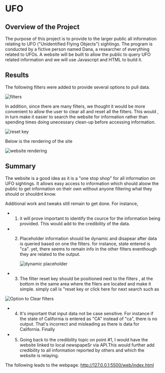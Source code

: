 # UFO

## Overview of the Project

The purpose of this project is to provide to the larger public all information relating to UFO ("Unidentified Flying Objects") sightings. The program is conducted by a fictive person named Dana, a researcher of everything related to UFOs. A website will be built to allow the public to query UFO related information and we will use Javascript and HTML to build it. 

## Results

The following filters were added to provide several options to pull data. 


![filters](https://user-images.githubusercontent.com/115424156/232593514-1b1ccc1c-db3d-4d8b-8b95-e17f334ebc1e.png)



In addition, since there are many filters, we thought it would be more convenient to allow the user to clear all and reset all the filters. This would , in turn make it easier to search the website for information rather than spending times doing unecessary clean-up before accessing information. 

![reset key](https://user-images.githubusercontent.com/115424156/232594119-ed246fa4-8133-468c-9753-3ec91e975420.png)


Below is the rendering of the site

![website rendering](https://user-images.githubusercontent.com/115424156/232594327-7e43c896-347f-4199-846d-03aa9ce40512.png)



## Summary

The website is a good idea as it is a "one stop shop" for all information on UFO sightings. It allows easy access to information which should aloow the public to get information on their own without anyone filtering what they should or shouldnt know. 

Additional work and tweaks still remain to get done.  For instance, 

 + 1. it will prove important to identify the cource for the information being provided. This would add to the credibility of the data. 
 + 2. Placeholder information should be dynamic and disapear after data is queried based on one the filters.
          for instance, state entered is "ca". yet, there seems to remain info in the other filters eventhough they are related to the output. 
          
        ![dynamic placeholder](https://user-images.githubusercontent.com/115424156/232601062-f6296a56-a0f9-412d-b1c0-368fc0b307f5.png)

 + 3. The filter reset key should be positioned next to the filters , at the bottom in the same area where the filers are located and make it simple. simply call is "reset key or click here for next search  such as 

![Option to Clear filters ](https://user-images.githubusercontent.com/115424156/232597549-0fda1778-ad14-4875-9c56-ab00db16af3e.png)


+ 4. It's important that input data not be case sensitive. For instance if the state of California is entered as "CA" instead of "ca", there is no output. That's incorrect and misleading as there is data for California. Finally 

+ 5. Going back to the credibility topic on point #1, I would have the website linked to local newspapeSr via API.This would further add credibility to all information reported by others and which the website is relaying.

The following leads to the webpage.
http://127.0.0.1:5500/web/index.html


